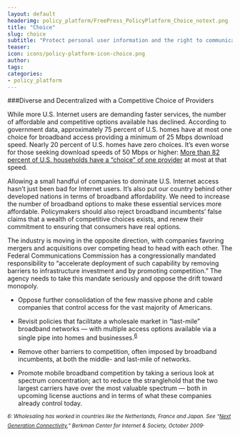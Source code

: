 ```yaml
---
layout: default
headerimg: policy_platform/FreePress_PolicyPlatform_Choice_notext.png
title: "Choice"
slug: choice
subtitle: "Protect personal user information and the right to communicate in private."
teaser:
icon: icons/policy-platform-icon-choice.png
author:
tags:
categories:
- policy_platform
---
```

###Diverse and Decentralized with a Competitive Choice of Providers

While more U.S. Internet users are demanding faster services, the number of affordable and competitive options available has declined. According to government data, approximately 75 percent of U.S. homes have at most one choice for broadband access providing a minimum of 25 Mbps download speed. Nearly 20 percent of U.S. homes have zero choices. It’s even worse for those seeking download speeds of 50 Mbps or higher: [More than 82 percent of U.S. households have a “choice” of one provider](https://www.fcc.gov/document/chairman-remarks-facts-and-future-broadband-competition) at most at that speed.

Allowing a small handful of companies to dominate U.S. Internet access hasn’t just been bad for Internet users. It’s also put our country behind other developed nations in terms of broadband affordability. We need to increase the number of broadband options to make these essential services more affordable. Policymakers should also reject broadband incumbents’ false claims that a wealth of competitive choices exists, and renew their commitment to ensuring that consumers have real options. 

The industry is moving in the opposite direction, with companies favoring mergers and acquisitions over competing head to head with each other. The Federal Communications Commission has a congressionally mandated responsibility to “accelerate deployment of such capability by removing barriers to infrastructure investment and by promoting competition.” The agency needs to take this mandate seriously and oppose the drift toward monopoly.  

 * Oppose further consolidation of the few massive phone and cable companies that control access for the vast majority of Americans.

 * Revisit policies that facilitate a wholesale market in “last-mile” broadband networks — with multiple access options available via a single pipe into homes and businesses.<sup>[6](#6)<sup>

 * Remove other barriers to competition, often imposed by broadband incumbents, at both the middle- and last-mile of networks.

 * Promote mobile broadband competition by taking a serious look at spectrum concentration; act to reduce the stranglehold that the two largest carriers have over the most valuable spectrum — both in upcoming license auctions and in terms of what these companies already control today.  

*<sub><a name="6">6</a>: Wholesaling has worked in countries like the Netherlands, France and Japan. See “[Next Generation Connectivity](https://transition.fcc.gov/stage/pdf/Berkman_Center_Broadband_Study_13Oct09.pdf),” Berkman Center for Internet & Society, October 2009*.</sub>

